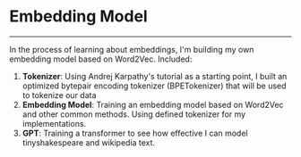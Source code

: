 # Embedding Model
---
In the process of learning about embeddings, I'm building my own embedding model based on Word2Vec. Included:
1. **Tokenizer**: Using Andrej Karpathy's tutorial as a starting point, I built an optimized bytepair encoding tokenizer (BPETokenizer) that will be used to tokenize our data
2. **Embedding Model**: Training an embedding model based on Word2Vec and other common methods. Using defined tokenizer for my implementations.
3. **GPT**: Training a transformer to see how effective I can model tinyshakespeare and wikipedia text.